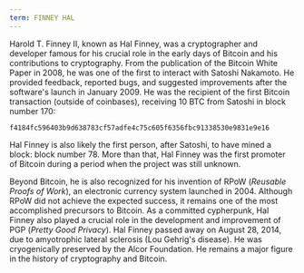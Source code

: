 ```yaml
---
term: FINNEY HAL
---
```


Harold T. Finney II, known as Hal Finney, was a cryptographer and developer famous for his crucial role in the early days of Bitcoin and his contributions to cryptography. From the publication of the Bitcoin White Paper in 2008, he was one of the first to interact with Satoshi Nakamoto. He provided feedback, reported bugs, and suggested improvements after the software's launch in January 2009. He was the recipient of the first Bitcoin transaction (outside of coinbases), receiving 10 BTC from Satoshi in block number 170:

```text
f4184fc596403b9d638783cf57adfe4c75c605f6356fbc91338530e9831e9e16
```

Hal Finney is also likely the first person, after Satoshi, to have mined a block: block number 78. More than that, Hal Finney was the first promoter of Bitcoin during a period when the project was still unknown.

Beyond Bitcoin, he is also recognized for his invention of RPoW (*Reusable Proofs of Work*), an electronic currency system launched in 2004. Although RPoW did not achieve the expected success, it remains one of the most accomplished precursors to Bitcoin. As a committed cypherpunk, Hal Finney also played a crucial role in the development and improvement of PGP (*Pretty Good Privacy*). Hal Finney passed away on August 28, 2014, due to amyotrophic lateral sclerosis (Lou Gehrig's disease). He was cryogenically preserved by the Alcor Foundation. He remains a major figure in the history of cryptography and Bitcoin.